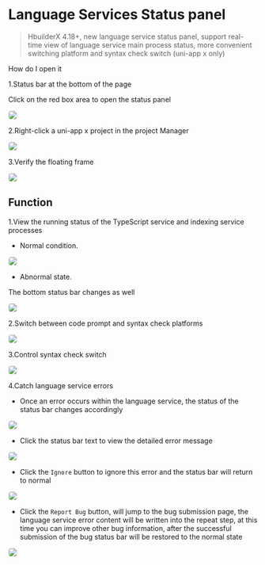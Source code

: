 # Language Services Status panel

> HbuilderX 4.18+, new language service status panel, support real-time view of language service main process status, more convenient switching platform and syntax check switch (uni-app x only)

How do I open it

1.Status bar at the bottom of the page

Click on the red box area to open the status panel

<div>
<img src="https://web-ext-storage.dcloud.net.cn/hx/lsstatus/en/11.png" style="border:1px solid #eee;   border-radius: 5px;"  />
</div>

2.Right-click a uni-app x project in the project Manager

<div>
<img src="https://web-ext-storage.dcloud.net.cn/hx/lsstatus/en/2.png" style="border:1px solid #eee;   border-radius: 5px;"  />
</div>

3.Verify the floating frame

<div>
<img src="https://web-ext-storage.dcloud.net.cn/hx/lsstatus/en/3.png" style="border:1px solid #eee;   border-radius: 5px;"  />
</div>

## Function

1.View the running status of the TypeScript service and indexing service processes

- Normal condition.

<div>
<img src="https://web-ext-storage.dcloud.net.cn/hx/lsstatus/en/4.png" style="border:1px solid #eee;   border-radius: 5px;"  />
</div>

- Abnormal state.

The bottom status bar changes as well

<div>
<img src="https://web-ext-storage.dcloud.net.cn/hx/lsstatus/en/5.png" style="border:1px solid #eee;   border-radius: 5px;"  />
</div>

2.Switch between code prompt and syntax check platforms

<div>
<img src="https://web-ext-storage.dcloud.net.cn/hx/lsstatus/en/6.png" style="border:1px solid #eee;   border-radius: 5px;"  />
</div>

3.Control syntax check switch

<div>
<img src="https://web-ext-storage.dcloud.net.cn/hx/lsstatus/en/7.png" style="border:1px solid #eee;   border-radius: 5px;"  />
</div>

4.Catch language service errors

- Once an error occurs within the language service, the status of the status bar changes accordingly

<div>
<img src="https://web-ext-storage.dcloud.net.cn/hx/lsstatus/en/8.png" style="border:1px solid #eee;   border-radius: 5px;"  />
</div>

- Click the status bar text to view the detailed error message

<div>
<img src="https://web-ext-storage.dcloud.net.cn/hx/lsstatus/en/9.png" style="border:1px solid #eee;   border-radius: 5px;"  />
</div>

- Click the `Ignore` button to ignore this error and the status bar will return to normal

<div>
<img src="https://web-ext-storage.dcloud.net.cn/hx/lsstatus/en/10.png" style="border:1px solid #eee;   border-radius: 5px;"  />
</div>

- Click the `Report Bug` button, will jump to the bug submission page, the language service error content will be written into the repeat step, at this time you can improve other bug information, after the successful submission of the bug status bar will be restored to the normal state

<div>
<img src="https://web-ext-storage.dcloud.net.cn/hx/lsstatus/zh/12.png" style="border:1px solid #eee;   border-radius: 5px;"  />
</div>
